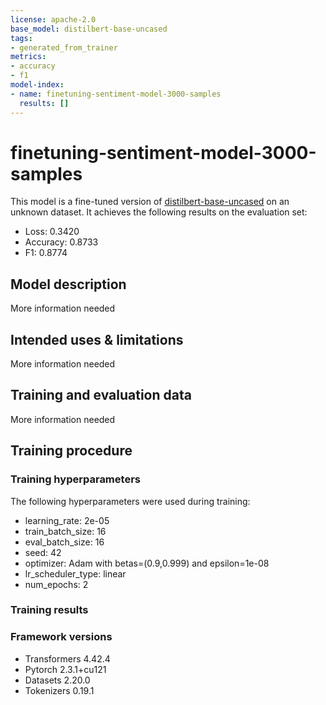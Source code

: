 ```yaml
---
license: apache-2.0
base_model: distilbert-base-uncased
tags:
- generated_from_trainer
metrics:
- accuracy
- f1
model-index:
- name: finetuning-sentiment-model-3000-samples
  results: []
---
```


<!-- This model card has been generated automatically according to the information the Trainer had access to. You
should probably proofread and complete it, then remove this comment. -->

# finetuning-sentiment-model-3000-samples

This model is a fine-tuned version of [distilbert-base-uncased](https://huggingface.co/distilbert-base-uncased) on an unknown dataset.
It achieves the following results on the evaluation set:
- Loss: 0.3420
- Accuracy: 0.8733
- F1: 0.8774

## Model description

More information needed

## Intended uses & limitations

More information needed

## Training and evaluation data

More information needed

## Training procedure

### Training hyperparameters

The following hyperparameters were used during training:
- learning_rate: 2e-05
- train_batch_size: 16
- eval_batch_size: 16
- seed: 42
- optimizer: Adam with betas=(0.9,0.999) and epsilon=1e-08
- lr_scheduler_type: linear
- num_epochs: 2

### Training results



### Framework versions

- Transformers 4.42.4
- Pytorch 2.3.1+cu121
- Datasets 2.20.0
- Tokenizers 0.19.1
